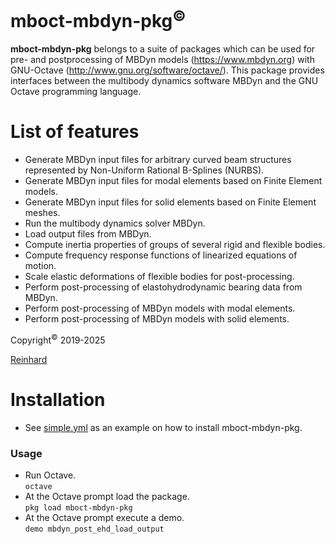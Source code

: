 # mboct-mbdyn-pkg<sup>&copy;</sup>
**mboct-mbdyn-pkg** belongs to a suite of packages which can be used for pre- and postprocessing of MBDyn models (https://www.mbdyn.org) with GNU-Octave (http://www.gnu.org/software/octave/). This package provides interfaces between the multibody dynamics software MBDyn and the GNU Octave programming language.

# List of features
  - Generate MBDyn input files for arbitrary curved beam structures represented by Non-Uniform Rational B-Splines (NURBS).
  - Generate MBDyn input files for modal elements based on Finite Element models.
  - Generate MBDyn input files for solid elements based on Finite Element meshes.
  - Run the multibody dynamics solver MBDyn.  
  - Load output files from MBDyn.
  - Compute inertia properties of groups of several rigid and flexible bodies.
  - Compute frequency response functions of linearized equations of motion.
  - Scale elastic deformations of flexible bodies for post-processing.
  - Perform post-processing of elastohydrodynamic bearing data from MBDyn.
  - Perform post-processing of MBDyn models with modal elements.
  - Perform post-processing of MBDyn models with solid elements.

Copyright<sup>&copy;</sup> 2019-2025

[Reinhard](mailto:octave-user@a1.net)

# Installation
  - See [simple.yml](https://github.com/octave-user/mboct-mbdyn-pkg/blob/master/.github/workflows/simple.yml) as an example on how to install mboct-mbdyn-pkg.

### Usage
  - Run Octave.  
    `octave`
  - At the Octave prompt load the package.   
    `pkg load mboct-mbdyn-pkg`
  - At the Octave prompt execute a demo.  
    `demo mbdyn_post_ehd_load_output`
	
